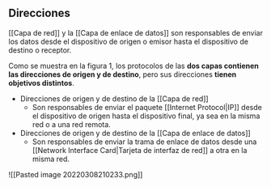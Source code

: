 ## Direcciones

[[Capa de red]] y la [[Capa de enlace de datos]] son responsables de enviar los datos desde el dispositivo de origen o emisor hasta el dispositivo de destino o receptor.

Como se muestra en la figura 1, los protocolos de las **dos capas contienen las direcciones de origen y de destino**, pero sus direcciones **tienen objetivos distintos**.

-   Direcciones de origen y de destino de la [[Capa de red]]
	- Son responsables de enviar el paquete [[Internet Protocol|IP]] desde el dispositivo de origen hasta el dispositivo final, ya sea en la misma red o a una red remota.
-   Direcciones de origen y de destino de la [[Capa de enlace de datos]]
	- Son responsables de enviar la trama de enlace de datos desde una [[Network Interface Card|Tarjeta de interfaz de red]] a otra en la misma red.

![[Pasted image 20220308210233.png]]
